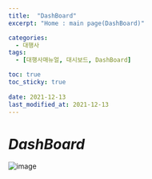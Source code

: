 ```yaml
---
title:  "DashBoard"
excerpt: "Home : main page(DashBoard)"

categories:
  - 대행사
tags:
  - [대행사매뉴얼, 대시보드, DashBoard]

toc: true
toc_sticky: true
 
date: 2021-12-13
last_modified_at: 2021-12-13
---
```

# *DashBoard*
![image](C:\Users\KWONPS\Desktop\매뉴얼\대행사_대시보드.jpeg)
